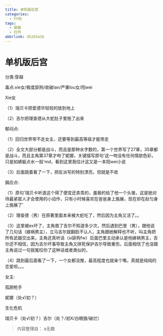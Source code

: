```yaml
---
title: 单机版后宫
categories:
  - YY向
tags:
  - 穿越
  - 扫书
abbrlink: d52d3a1b
---
```

# 单机版后宫
分类:穿越

毒点:xie女/极度舔狗/收破lan/严重lou女/阳wei

Xie女

（1）瑞贝卡把爱德华轻轻的放到地上

（2）吉尔把理查德从大蛇肚子里拖了出来

郁闷点:

（1）回归世界带不走女主，还要等到最高等级才能带走

（2）全文大部分都是战斗，而且是那种水字数的，第一个世界写了27章，35章都是战斗，而且主角第37章才吻了妮娜，关键描写原句'这一吻没有任何情欲色彩，只是如蜻蜓点水一般'md，看到这里我估计这又是一本阳wei小说

（3）后面跳着看了一下，把反派写的特别漂亮，但就是不收

膈应点:

（1）原句'瑞贝卡听道这个得了便宜还卖乖的，羞极的给了他一个头锥，这是她对待最紧密人才会使用的小动作，只有小时候喜欢在爸爸身上施展，现在却在赵匀身上施展了'

（2）理查德（男）在原著里面本来被大蛇吃了，然后因为主角又活了。。

（3）这里被ex坏了，主角救了吉尔不知道多少次，然后遇到巴里（男），跟他说了几句话（嫁祸男主），立马吉尔就翻脸不认人，主角跟她解释也不听，叫主角把所有武器交出来，主角还真听话（si舔狗fw）后面巴里主动承认是他嫁祸男主，吉尔还不相信，因为吉尔坏事导致主角又拼死保护吉尔导致重伤，后面相信了也没跟主角说过一句我冤枉你了这种话或者类似的，

（4）跳到最后面看了一下，一个女都没推，最高程度也就亲个嘴，真就是纯纯的恋爱呗。。。

女主:

孤胆枪手

妮娜（处√/初？）

生化危机

瑞贝卡（处√/初？）吉尔（处？/初X/白眼狼/破烂）


> 内容整理自： a无趣